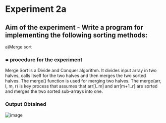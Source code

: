 #   Experiment 2a
## Aim of the experiment - Write a program for implementing the following sorting methods:

a)Merge sort 

### = procedure for the experiment
Merge Sort is a Divide and Conquer algorithm. 
It divides input array in two halves, calls itself for the two halves and then merges the two sorted halves. 
The merge() function is used for merging two halves. 
The merge(arr, l, m, r) is key process that assumes that arr[l..m] and arr[m+1..r] are sorted and merges the two sorted sub-arrays into one.


### Output Obtained
![image](https://user-images.githubusercontent.com/77834002/106883104-893e7000-6705-11eb-88a0-2a0e1440adf3.png)


